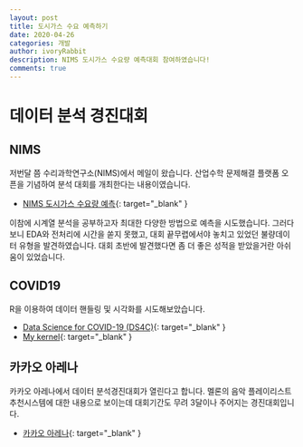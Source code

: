 ```yaml
---
layout: post
title: 도시가스 수요 예측하기
date: 2020-04-26
categories: 개발
author: ivoryRabbit
description: NIMS 도시가스 수요량 예측대회 참여하였습니다!
comments: true
---
```


# 데이터 분석 경진대회

##  NIMS

저번달 쯤 수리과학연구소(NIMS)에서 메일이 왔습니다. 산업수학 문제해결 플랫폼 오픈을 기념하여 분석 대회를 개최한다는 내용이였습니다.

- [NIMS 도시가스 수요량 예측](https://icim.nims.re.kr/platform/question/16){: target="_blank" }

이참에 시계열 분석을 공부하고자 최대한 다양한 방법으로 예측을 시도했습니다. 그러다보니 EDA와 전처리에 시간을 쏟지 못했고, 대회 끝무렵에서야 놓치고 있었던 불량데이터 유형을 발견하였습니다. 대회 초반에 발견했다면 좀 더 좋은 성적을 받았을거란 아쉬움이 있었습니다.

## COVID19

R을 이용하여 데이터 핸들링 및 시각화를 시도해보았습니다.

- [Data Science for COVID-19 (DS4C)](https://www.kaggle.com/kimjihoo/coronavirusdataset){: target="_blank" }
- [My kernel](https://www.kaggle.com/ivoryrabbit/covid19-eda-with-r){: target="_blank" }

## 카카오 아레나

카카오 아레나에서 데이터 분석경진대회가 열린다고 합니다. 멜론의 음악 플레이리스트 추천시스템에 대한 내용으로 보이는데 대회기간도 무려 3달이나 주어지는 경진대회입니다.

- [카카오 아레나](https://arena.kakao.com/forum/notice?id=178){: target="_blank" }
